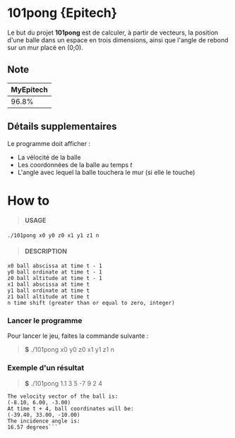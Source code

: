 # 101pong {Epitech}

Le but du projet **101pong** est de calculer, à partir de vecteurs, la position d'une balle dans un espace en trois dimensions, ainsi que l'angle de rebond sur un mur placé en (0;0).

## Note

| MyEpitech |
|--|
| 96.8% |

## Détails supplementaires

Le programme doit afficher :

- La vélocité de la balle
- Les coordonnées de la balle au temps *t*
- L'angle avec lequel la balle touchera le mur (si elle le touche)
 

# How to
> #### USAGE
	./101pong x0 y0 z0 x1 y1 z1 n
> #### DESCRIPTION
	x0 ball abscissa at time t - 1
	y0 ball ordinate at time t - 1
	z0 ball altitude at time t - 1
	x1 ball abscissa at time t
	y1 ball ordinate at time t
	z1 ball altitude at time t
	n time shift (greater than or equal to zero, integer)

### Lancer le programme

Pour lancer le jeu, faites la commande suivante :
> **$** ./101pong x0 y0 z0 x1 y1 z1 n

### Exemple d'un résultat

> **$**  ./101pong 1.1 3 5 -7 9 2 4
```
The velocity vector of the ball is:
(-8.10, 6.00, -3.00)
At time t + 4, ball coordinates will be:
(-39.40, 33.00, -10.00)
The incidence angle is:
16.57 degrees```